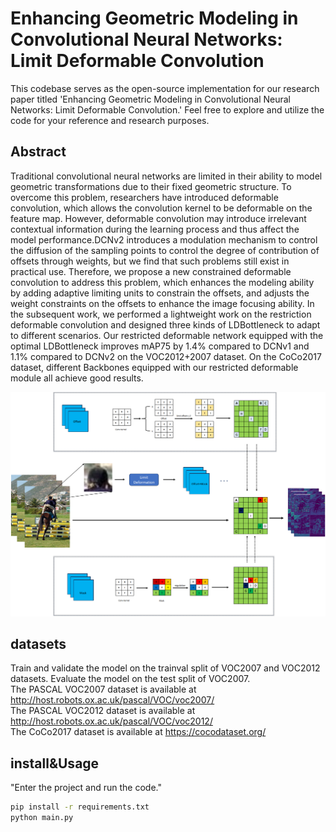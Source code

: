 # Enhancing Geometric Modeling in Convolutional Neural Networks: Limit Deformable Convolution
This codebase serves as the open-source implementation for our research paper titled 'Enhancing Geometric Modeling in Convolutional Neural Networks: Limit Deformable Convolution.' Feel free to explore and utilize the code for your reference and research purposes.

## Abstract
Traditional convolutional neural networks are limited in their ability to model geometric transformations due to their fixed geometric structure. To overcome this problem, researchers have introduced deformable convolution, which allows the convolution kernel to be deformable on the feature map. However, deformable convolution may introduce irrelevant contextual information during the learning process and thus affect the model performance.DCNv2 introduces a modulation mechanism to control the diffusion of the sampling points to control the degree of contribution of offsets through weights, but we find that such problems still exist in practical use. Therefore, we propose a new constrained deformable convolution to address this problem, which enhances the modeling ability by adding adaptive limiting units to constrain the offsets, and adjusts the weight constraints on the offsets to enhance the image focusing ability. In the subsequent work, we performed a lightweight work on the restriction deformable convolution and designed three kinds of LDBottleneck to adapt to different scenarios. Our restricted deformable network equipped with the optimal LDBottleneck improves mAP75 by 1.4\% compared to DCNv1 and 1.1\% compared to DCNv2 on the VOC2012+2007 dataset. On the CoCo2017 dataset, different Backbones equipped with our restricted deformable module all achieve good results.

![image](./figure.png)

## datasets
Train and validate the model on the trainval split of VOC2007 and VOC2012 datasets. Evaluate the model on the test split of VOC2007.  
The PASCAL VOC2007 dataset is available at http://host.robots.ox.ac.uk/pascal/VOC/voc2007/  
The PASCAL VOC2012 dataset is available at http://host.robots.ox.ac.uk/pascal/VOC/voc2012/  
The CoCo2017 dataset is available at https://cocodataset.org/
## install&Usage
"Enter the project and run the code."
```bash
pip install -r requirements.txt
python main.py



